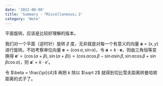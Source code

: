 ```yaml
---
date: '2022-08-08'
title: 'Summary -「Miscellaneous」2'
category: 'Note'
---
```


平面旋转。应该是比较好理解的版本。

我们对一个平面（逆时针）旋转 $\beta$ 度，无非就是对每一个有意义的向量 $\boldsymbol a = (x, y)$ 进行旋转。不妨考察单位向量 $\boldsymbol e = (\cos \alpha, \sin \alpha)$，令 $\boldsymbol a = k \cdot \boldsymbol e$，则由三角恒等变换得 $\boldsymbol e' = (\cos(\alpha + \beta), \sin (\alpha + \beta)) = (\cos \alpha \cos \beta - \sin \alpha \sin \beta, \sin \alpha \cos \beta + \sin \beta \cos \alpha)$，则 $\boldsymbol a' = k \cdot e'$。

令 $\beta = \frac{\pi}{4}$ 再把 $k$ 除以 $\sqrt 2$ 就得到切比雪夫距离转曼哈顿距离的式子了。